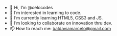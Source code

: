 - 👋 Hi, I’m @celocodes
- 👀 I’m interested in learning to code.
- 🌱 I’m currently learning HTML5, CSS3 and JS.
- 💞️ I’m looking to collaborate on innovation thru dev.
- 📫 How to reach me: baldaviamarcelo@gmail.com

<!---
celocodes/celocodes is a ✨ special ✨ repository because its `README.md` (this file) appears on your GitHub profile.
You can click the Preview link to take a look at your changes.
--->
